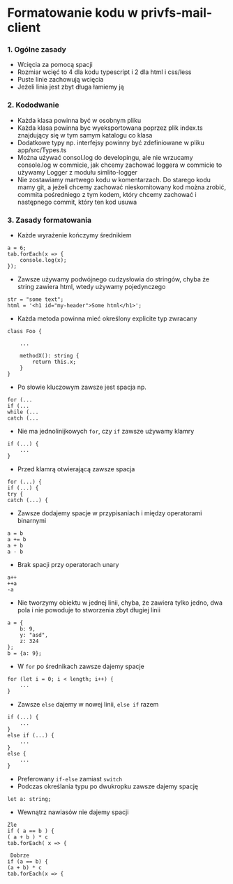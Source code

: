 # Formatowanie kodu w privfs-mail-client

### 1. Ogólne zasady
- Wcięcia za pomocą spacji
- Rozmiar wcięć to 4 dla kodu typescript i 2 dla html i css/less
- Puste linie zachowują wcięcia
- Jeżeli linia jest zbyt długa łamiemy ją

### 2. Kododwanie
- Każda klasa powinna być w osobnym pliku
- Każda klasa powinna byc wyeksportowana poprzez plik index.ts znajdujący się w tym samym katalogu co klasa
- Dodatkowe typy np. interfejsy powinny być zdefiniowane w pliku app/src/Types.ts
- Można używać consol.log do developingu, ale nie wrzucamy console.log w commicie, jak chcemy zachować loggera w commicie to używamy Logger z modułu simlito-logger
- Nie zostawiamy martwego kodu w komentarzach. Do starego kodu mamy git, a jeżeli chcemy zachować nieskomitowany kod można zrobić, commita pośredniego z tym kodem, który chcemy zachować i następnego commit, który ten kod usuwa

### 3. Zasady formatowania
- Każde wyrażenie kończymy średnikiem
```
a = 6;
tab.forEach(x => {
    console.log(x);
});
```
- Zawsze używamy podwójnego cudzysłowia do stringów, chyba że string zawiera html, wtedy używamy pojedynczego
```
str = "some text";
html = '<h1 id="my-header">Some html</h1>';
```
- Każda metoda powinna mieć określony explicite typ zwracany
```
class Foo {
    
    ...
    
    methodX(): string {
        return this.x;
    }
}
```
- Po słowie kluczowym zawsze jest spacja np.
```
for (...
if (...
while (...
catch (...
```
- Nie ma jednolinijkowych `for`, czy `if` zawsze używamy klamry
```
if (...) {
    ...
}
```
- Przed klamrą otwierającą zawsze spacja
```
for (...) {
if (...) {
try {
catch (...) {
```
- Zawsze dodajemy spacje w przypisaniach i między operatorami binarnymi
```
a = b
a += b
a + b
a - b
```
- Brak spacji przy operatorach unary
```
a++
++a
-a
```
- Nie tworzymy obiektu w jednej linii, chyba, że zawiera tylko jedno, dwa pola i nie powoduje to stworzenia zbyt długiej linii
```
a = {
    b: 9,
    y: "asd",
    z: 324
};
b = {a: 9};
```
- W `for` po średnikach zawsze dajemy spacje
```
for (let i = 0; i < length; i++) {
    ...
}
```
- Zawsze `else` dajemy w nowej linii, `else if` razem
```
if (...) {
    ...
}
else if (...) {
    ...
}
else {
    ...
}
```
- Preferowany `if-else` zamiast `switch`
- Podczas określania typu po dwukropku zawsze dajemy spację
```
let a: string;
```
- Wewnątrz nawiasów nie dajemy spacji
```
Źle
if ( a == b ) {
( a + b ) * c
tab.forEach( x => {

 Dobrze
if (a == b) {
(a + b) * c
tab.forEach(x => {
```